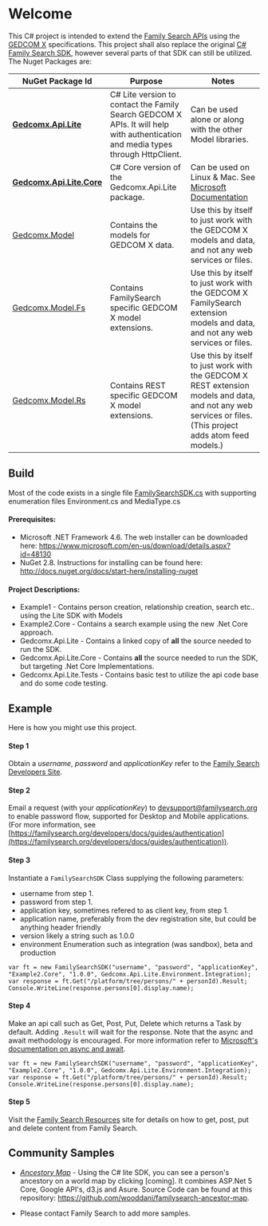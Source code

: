 # Welcome

This C# project is intended to extend the [Family Search APIs](https://familysearch.org/developers/) using the [GEDCOM X](http://www.gedcomx.org) specifications.
This project shall also replace the original [C# Family Search SDK](https://github.com/FamilySearch/gedcomx-csharp), however several parts of that SDK can still be utilized. The Nuget Packages are:

| NuGet Package Id | Purpose | Notes |
|------------------|---------|-------|
| **[Gedcomx.Api.Lite](https://www.nuget.org/packages/Gedcomx.Api.Lite/)** | C# Lite version to contact the Family Search GEDCOM X APIs. It will help with authentication and media types through HttpClient. | Can be used alone or along with the other Model libraries. |
| **[Gedcomx.Api.Lite.Core](https://www.nuget.org/packages/Gedcomx.Api.Lite.Core/)** | C# Core version of the Gedcomx.Api.Lite package. | Can be used on Linux & Mac. See [Microsoft Documentation](https://www.microsoft.com/net/core#linuxredhat) |
| [Gedcomx.Model](http://www.nuget.org/packages/Gedcomx.Model/) | Contains the models for GEDCOM X data. | Use this by itself to just work with the GEDCOM X models and data, and not any web services or files. |
| [Gedcomx.Model.Fs](http://www.nuget.org/packages/Gedcomx.Model.Fs/) | Contains FamilySearch specific GEDCOM X model extensions. | Use this by itself to just work with the GEDCOM X FamilySearch extension models and data, and not any web services or files. |
| [Gedcomx.Model.Rs](http://www.nuget.org/packages/Gedcomx.Model.Rs/) | Contains REST specific GEDCOM X model extensions. | Use this by itself to just work with the GEDCOM X REST extension models and data, and not any web services or files. (This project adds atom feed models.) |

## Build

Most of the code exists in a single file [FamilySearchSDK.cs](https://github.com/FamilySearch/csharp-lite/blob/master/Gedcomx.Api.Lite.Core/FamilySearchSDK.cs) with supporting enumeration files Environment.cs and MediaType.cs

#### Prerequisites:
* Microsoft .NET Framework 4.6. The web installer can be downloaded here: <https://www.microsoft.com/en-us/download/details.aspx?id=48130>
* NuGet 2.8. Instructions for installing can be found here: <http://docs.nuget.org/docs/start-here/installing-nuget>

#### Project Descriptions:
* Example1 - Contains person creation, relationship creation, search etc.. using the Lite SDK with Models
* Example2.Core - Contains a search example using the new .Net Core approach.
* Gedcomx.Api.Lite - Contains a linked copy of **all** the source needed to run the SDK.
* Gedcomx.Api.Lite.Core - Contains **all** the source needed to run the SDK, but targeting .Net Core Implementations.
* Gedcomx.Api.Lite.Tests - Contains basic test to utilize the api code base and do some code testing.

## Example

Here is how you might use this project. 

#### Step 1
Obtain a *username*, *password* and *applicationKey* refer to the [Family Search Developers Site](https://familysearch.org/developers/).

#### Step 2
Email a request (with your *applicationKey*) to devsupport@familysearch.org to enable password flow, supported for Desktop and Mobile applications. (For more information, see [https://familysearch.org/developers/docs/guides/authentication](https://familysearch.org/developers/docs/guides/authentication)).

#### Step 3
Instantiate a ``FamilySearchSDK`` Class supplying the following parameters:
* username from step 1.
* password from step 1.
* application key, sometimes refered to as client key, from step 1.
* application name,  preferably from the dev registration site, but could be anything header friendly
* version likely a string such as 1.0.0
* environment Enumeration such as integration (was sandbox), beta and production
```
var ft = new FamilySearchSDK("username", "password", "applicationKey", "Example2.Core", "1.0.0", Gedcomx.Api.Lite.Environment.Integration);
var response = ft.Get("/platform/tree/persons/" + personId).Result;
Console.WriteLine(response.persons[0].display.name);
```

#### Step 4
Make an api call such as Get, Post, Put, Delete which returns a Task by default. Adding ``.Result`` will wait for the response. Note that the async and await methodology is encouraged. For more information refer to [Microsoft's documentation on async and await](https://msdn.microsoft.com/en-us/library/hh191443(v=vs.110).aspx).

```
var ft = new FamilySearchSDK("username", "password", "applicationKey", "Example2.Core", "1.0.0", Gedcomx.Api.Lite.Environment.Integration);
var response = ft.Get("/platform/tree/persons/" + personId).Result;
Console.WriteLine(response.persons[0].display.name);
```
#### Step 5
Visit the [Family Search Resources](https://familysearch.org/developers/docs/api/resources) site for details on how to get, post, put and delete content from Family Search.

## Community Samples

* [*Ancestory Map*](http://ancestormap.azurewebsites.net/) - Using the C# lite SDK, you can see a person's ancestory on a world map by clicking [coming]. It combines ASP.Net 5 Core, Google API's, d3.js and Asure. Source Code can be found at this repository: <https://github.com/wooddani/familysearch-ancestor-map>.

* Please contact Family Search to add more samples.

